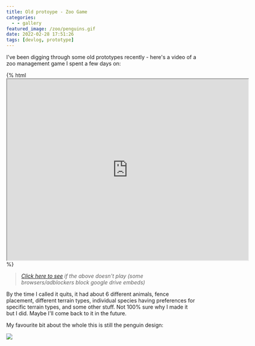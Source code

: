```yaml
---
title: Old protoype - Zoo Game
categories:
  - - gallery
featured_image: /zoo/penguins.gif
date: 2022-02-28 17:51:26
tags: [devlog, prototype]
---
```



I've been digging through some old prototypes recently - here's a video of a zoo management game I spent a few days on:

{% html <iframe src="https://drive.google.com/file/d/1iMKT8-I60u5M06RfY2x1s_lHMuU5A5Ra/preview" width="640" height="480" allow="autoplay"></iframe> %}
> _[Click here to see](https://drive.google.com/file/d/1iMKT8-I60u5M06RfY2x1s_lHMuU5A5Ra/view) if the above doesn't play (some browsers/adblockers block google drive embeds)_

By the time I called it quits, it had about 6 different animals, fence placement, different terrain types, individual species having preferences for specific terrain types, and some other stuff. Not 100% sure why I made it but I did. Maybe I'll come back to it in the future.

My favourite bit about the whole this is still the penguin design:

![](/zoo/penguins.gif)